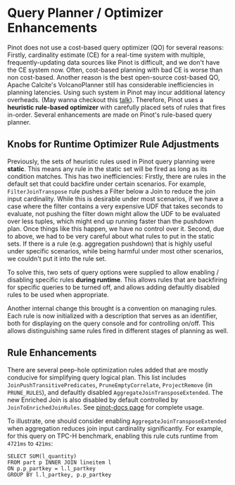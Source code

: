 # Query Planner / Optimizer Enhancements

Pinot does not use a cost-based query optimizer (QO) for several reasons: Firstly, cardinality estimate (CE)
for a real-time system with multiple, frequently-updating data sources like Pinot is difficult, and we don't have the CE system now. 
Often, cost-based planning with bad CE is worse than non cost-based. Another reason is the best open-source cost-based QO, Apache Calcite's 
VolcanoPlanner still has considerable inefficiencies in planning latencies. Using such system in Pinot may incur additional latency overheads.
(May wanna checkout this [talk](https://youtu.be/5wQojihyJDs?t=88)). Therefore, Pinot uses a **heuristic rule-based optimizer** with carefully 
placed sets of rules that fires in-order. Several enhancements are made on Pinot's rule-based query planner.

## Knobs for Runtime Optimizer Rule Adjustments

Previously, the sets of heuristic rules used in Pinot query planning were **static**. This means any rule in the static set will 
be fired as long as its condition matches. This has two inefficiencies: Firstly, there are rules in the default set that could backfire under 
certain scenarios. For example, `FilterJoinTranspose` rule pushes a Filter below a Join to reduce the join input cardinality. While this is desirable 
under most scenarios, if we have a case where the filter contains a very expensive UDF that takes seconds to evaluate, not pushing the filter 
down might allow the UDF to be evaluated over less tuples, which might end up running faster than the pushdown plan. Once things like this happen, 
we have no control over it. Second, due to above, we had to be very careful about what rules to put in the static sets. 
If there is a rule (e.g. aggregation pushdown) that is highly useful under specific scenarios, while being harmful under most other scenarios, 
we couldn't put it into the rule set.

To solve this, two sets of query options were supplied to allow enabling / disabling specific rules **during runtime**. This allows rules that are 
backfiring for specific queries to be turned off, and allows adding defaultly disabled rules to be used when appropriate.

Another internal change this brought is a convention on managing rules. Each rule is now initialized with a description that serves as an identifier, 
both for displaying on the query console and for controlling on/off. This allows distinguishing same rules fired in different stages of planning as well.

## Rule Enhancements

There are several peep-hole optimization rules added that are mostly conducive for simplifying query logical plan. This list includes 
`JoinPushTransitivePredicates`, `PruneEmptyCorrelate`, `ProjectRemove` (in `PRUNE_RULES`), and defaultly disabled `AggregateJoinTransposeExtended`.
The new Enriched Join is also disabled by default controlled by `JoinToEnrichedJoinRules`. 
See [pinot-docs page](https://docs.pinot.apache.org/users/user-guide-query/query-options) for complete usage.

To illustrate, one should consider enabling `AggregateJoinTransposeExtended` when aggregation reduces join input cardinality significantly. For example, 
for this query on TPC-H benchmark, enabling this rule cuts runtime from `4721ms` to `421ms`:
```
SELECT SUM(l_quantity)
FROM part p INNER JOIN lineitem l
ON p.p_partkey = l.l_partkey
GROUP BY l.l_partkey, p.p_partkey
```

